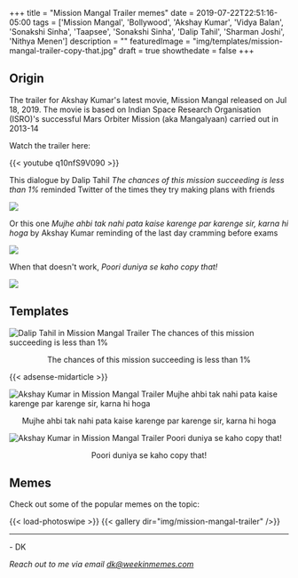 +++
title = "Mission Mangal Trailer memes"
date = 2019-07-22T22:51:16-05:00
tags = ['Mission Mangal', 'Bollywood', 'Akshay Kumar', 'Vidya Balan', 'Sonakshi Sinha', 'Taapsee', 'Sonakshi Sinha', 'Dalip Tahil', 'Sharman Joshi', 'Nithya Menen']
description = ""
featuredImage = "img/templates/mission-mangal-trailer-copy-that.jpg"
draft = true
showthedate = false
+++


## Origin
The trailer for Akshay Kumar's latest movie, Mission Mangal released on Jul 18, 2019. The movie is based on Indian Space Research Organisation (ISRO)'s successful Mars Orbiter Mission (aka Mangalyaan) carried out in 2013-14

Watch the trailer here:
<!--more-->

{{< youtube q10nfS9V090 >}}

This dialogue by Dalip Tahil *The chances of this mission succeeding is less than 1%* reminded Twitter of the times they try making plans with friends

![](img/mission-mangal-trailer/mission-mangal-trailer-011.png)

Or this one *Mujhe ahbi tak nahi pata kaise karenge par karenge sir, karna hi hoga* by Akshay Kumar reminding of the last day cramming before exams

![](img/mission-mangal-trailer/mission-mangal-trailer-006.png)

When that doesn't work, *Poori duniya se kaho copy that!*

![](img/mission-mangal-trailer/mission-mangal-trailer-015.png)



## Templates

![Dalip Tahil in Mission Mangal Trailer The chances of this mission succeeding is less than 1%](img/templates/mission-mangal-trailer-succeeding.jpg)
<center>The chances of this mission succeeding is less than 1%</center>

{{< adsense-midarticle >}}

![Akshay Kumar in Mission Mangal Trailer Mujhe ahbi tak nahi pata kaise karenge par karenge sir, karna hi hoga](img/templates/mission-mangal-trailer-karenge.jpg)
<center>Mujhe ahbi tak nahi pata kaise karenge par karenge sir, karna hi hoga</center>

![Akshay Kumar in Mission Mangal Trailer Poori duniya se kaho copy that!](img/templates/mission-mangal-trailer-copy-that.jpg)
<center>Poori duniya se kaho copy that!</center>


## Memes

Check out some of the popular memes on the topic:

{{< load-photoswipe >}}
{{< gallery dir="img/mission-mangal-trailer" />}}


---
\- DK

*Reach out to me via email dk@weekinmemes.com*